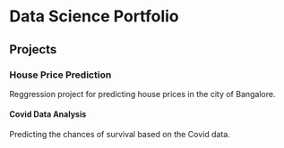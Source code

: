 # Data Science Portfolio

## Projects

### House Price Prediction

Reggression project for predicting house prices in the city of Bangalore.

#### Covid Data Analysis

Predicting the chances of survival based on the Covid data.

